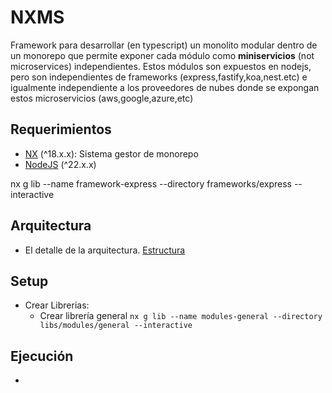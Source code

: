 # NXMS

Framework para desarrollar (en typescript) un monolito modular dentro de un monorepo que permite exponer cada módulo como __miniservicios__ (not microservices) independientes. Estos módulos son expuestos en nodejs, pero son independientes de frameworks (express,fastify,koa,nest.etc) e igualmente independiente a los proveedores de nubes donde se expongan estos microservicios (aws,google,azure,etc)

## Requerimientos

- [NX](https://nx.dev/) (^18.x.x): Sistema gestor de monorepo
- [NodeJS](https://nodejs.org/) (^22.x.x)

nx g lib --name framework-express --directory frameworks/express --interactive

## Arquitectura

- El detalle de la arquitectura. [Estructura](./docs/structure.md)

## Setup

- Crear Librerias:
  - Crear librería general `nx g lib --name modules-general --directory libs/modules/general --interactive`
  
## Ejecución

-
